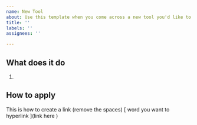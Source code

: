 ```yaml
---
name: New Tool
about: Use this template when you come across a new tool you'd like to share
title: ''
labels: ''
assignees: ''

---
```


## What does it do
1.

## How to apply
This is how to create a link (remove the spaces)
[ word you want to hyperlink ](link here )
